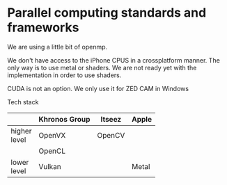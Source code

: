 # Parallel computing standards and frameworks 

We are using a little bit of openmp.

We don't have access to the iPhone CPUS in a crossplatform manner. The only way is to use metal or shaders. 
We are not ready yet with the implementation in order to use shaders. 

CUDA is not an option. We only use it for ZED CAM in Windows 

Tech stack

|                 | Khronos Group | ltseez | Apple| 
| ---             |  ---          | ---    | ---  |
| higher<br>level | OpenVX        | OpenCV |      |
|                 | OpenCL        |        |       |     
| lower<br>level  | Vulkan        |        | Metal|

